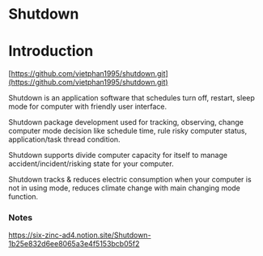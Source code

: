 # Shutdown

# Introduction

[https://github.com/vietphan1995/shutdown.git](https://github.com/vietphan1995/shutdown.git)

Shutdown is an application software that schedules turn off, restart, sleep mode for computer with friendly user interface.

Shutdown package development used for tracking, observing, change computer mode decision like schedule time, rule risky computer status, application/task thread condition.

Shutdown supports divide computer capacity for itself to manage accident/incident/risking state for your computer.

Shutdown tracks & reduces electric consumption when your computer is not in using mode, reduces climate change with main changing mode function.

### Notes
https://six-zinc-ad4.notion.site/Shutdown-1b25e832d6ee8065a3e4f5153bcb05f2
